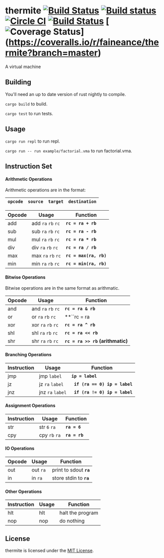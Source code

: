 # thermite [![Build Status](https://travis-ci.org/faineance/thermite.svg)](https://travis-ci.org/faineance/thermite) [![Build status](https://ci.appveyor.com/api/projects/status/fq1iw0x3xx9jqqld?svg=true)](https://ci.appveyor.com/project/faineance/thermite) [![Circle CI](https://circleci.com/gh/faineance/thermite.svg?style=svg)](https://circleci.com/gh/faineance/thermite)  [![Build Status](https://snap-ci.com/faineance/thermite/branch/master/build_image)](https://snap-ci.com/faineance/thermite/branch/master) [![Coverage Status](https://coveralls.io/repos/faineance/thermite/badge.svg?branch=master)] (https://coveralls.io/r/faineance/thermite?branch=master)
A virtual machine 

## Building
You'll need an up to date version of rust nightly to compile.

```cargo build``` to build.

```cargo test``` to run tests.
## Usage
```cargo run repl``` to run repl.

```cargo run -- run example/factorial.vma``` to run factorial.vma.
## Instruction Set
#### Arithmetic Operations
Arithmetic operations are in the format:

| ``opcode`` | ``source`` | ``target`` | ``destination`` |
|-----------------|------------|------------|---------------|

| Opcode | Usage                     | Function                                                                  |
|-------------|---------------------------|---------------------------------------------------------------------------|
| add         | add ``ra`` ``rb`` ``rc``  | **``rc = ra + rb``**      |
| sub         | sub ``ra`` ``rb`` ``rc``  | **``rc = ra - rb``**      |
| mul         | mul ``ra`` ``rb`` ``rc``  | **``rc = ra * rb``**        |
| div         | div ``ra`` ``rb`` ``rc``  | **``rc = ra / rb``**   |
| max         | max ``ra`` ``rb`` ``rc``  | **``rc = max(ra, rb)``**      |
| min         | min ``ra`` ``rb`` ``rc``  | **``rc = min(ra, rb)``**     |

#### Bitwise Operations
Bitwise operations are in the same format as arithmatic.

| Opcode | Usage                     | Function                                                                  |
|-------------|---------------------------|---------------------------------------------------------------------------|
| and         | and ``ra`` ``rb`` ``rc`` |  **``rc = ra & rb``**               |
| or          | or ``ra`` ``rb`` ``rc`` |  **``rc = ra | rb``**      |
| xor         | xor ``ra`` ``rb`` ``rc`` |  **``rc = ra ^ rb``**       |
| shl         | shl ``ra`` ``rb`` ``rc`` |  **``rc = ra << rb``**                       |
| shr         | shr ``ra`` ``rb`` ``rc`` |  **``rc = ra >> rb`` (arithmatic)**         |

#### Branching Operations
| Instruction | Usage     | Function                                                                  |
|-------------|-----------|---------------------------------------------------------------------------|
| jmp         | jmp ``label``     | **``ip = label``**                    |
| jz          | jz  ``ra`` ``label``     | **`` if (ra == 0) ip = label``**    |
| jnz         | jnz ``ra`` ``label``     | **`` if (ra != 0) ip = label``**   |

#### Assignment Operations
| Instruction | Usage     | Function                                                                  |
|-------------|-----------|---------------------------------------------------------------------------|
| str         | str ``6`` ``ra`` | **``ra = 6``**                     |
| cpy         | cpy ``rb`` ``ra`` | **``ra = rb``**                     |

#### IO Operations
| Opcode | Usage                     | Function                                                                  |
|-------------|---------------------------|---------------------------------------------------------------------------|
| out         | out ``ra``   | print to sdout **``ra``**     |
| in         | in ``ra``   | store stdin to **``ra``**      |

#### Other Operations
| Instruction | Usage     | Function                                                                  |
|-------------|-----------|---------------------------------------------------------------------------|
| hlt         | hlt       | halt the program                                                          |
| nop         | nop       | do nothing                                                                |

## License
thermite is licensed under the [MIT License](/LICENSE).
